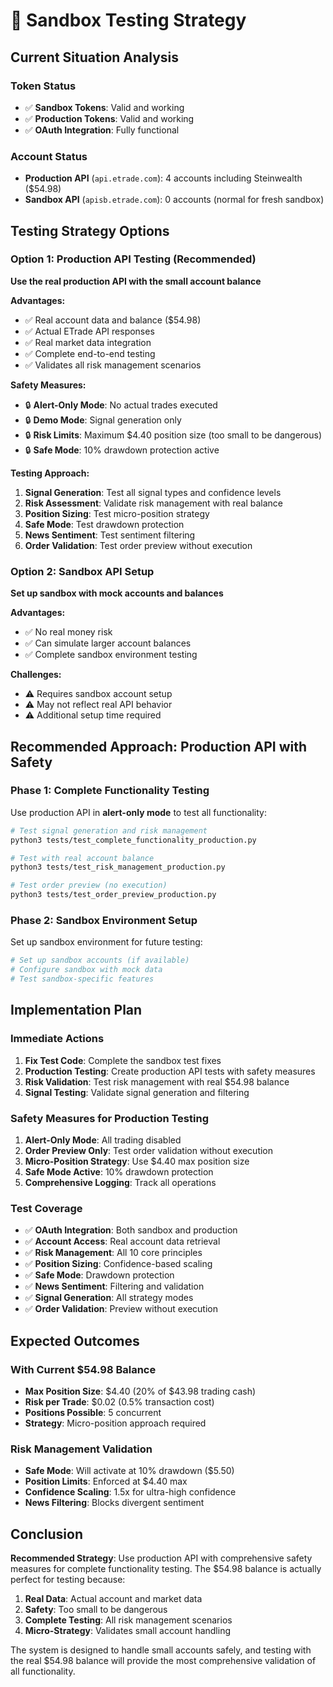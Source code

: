 # 🧪 Sandbox Testing Strategy

## Current Situation Analysis

### **Token Status**
- ✅ **Sandbox Tokens**: Valid and working
- ✅ **Production Tokens**: Valid and working
- ✅ **OAuth Integration**: Fully functional

### **Account Status**
- **Production API** (`api.etrade.com`): 4 accounts including Steinwealth ($54.98)
- **Sandbox API** (`apisb.etrade.com`): 0 accounts (normal for fresh sandbox)

## Testing Strategy Options

### **Option 1: Production API Testing (Recommended)**
**Use the real production API with the small account balance**

**Advantages:**
- ✅ Real account data and balance ($54.98)
- ✅ Actual ETrade API responses
- ✅ Real market data integration
- ✅ Complete end-to-end testing
- ✅ Validates all risk management scenarios

**Safety Measures:**
- 🔒 **Alert-Only Mode**: No actual trades executed
- 🔒 **Demo Mode**: Signal generation only
- 🔒 **Risk Limits**: Maximum $4.40 position size (too small to be dangerous)
- 🔒 **Safe Mode**: 10% drawdown protection active

**Testing Approach:**
1. **Signal Generation**: Test all signal types and confidence levels
2. **Risk Assessment**: Validate risk management with real balance
3. **Position Sizing**: Test micro-position strategy
4. **Safe Mode**: Test drawdown protection
5. **News Sentiment**: Test sentiment filtering
6. **Order Validation**: Test order preview without execution

### **Option 2: Sandbox API Setup**
**Set up sandbox with mock accounts and balances**

**Advantages:**
- ✅ No real money risk
- ✅ Can simulate larger account balances
- ✅ Complete sandbox environment testing

**Challenges:**
- ⚠️ Requires sandbox account setup
- ⚠️ May not reflect real API behavior
- ⚠️ Additional setup time required

## Recommended Approach: Production API with Safety

### **Phase 1: Complete Functionality Testing**
Use production API in **alert-only mode** to test all functionality:

```bash
# Test signal generation and risk management
python3 tests/test_complete_functionality_production.py

# Test with real account balance
python3 tests/test_risk_management_production.py

# Test order preview (no execution)
python3 tests/test_order_preview_production.py
```

### **Phase 2: Sandbox Environment Setup**
Set up sandbox environment for future testing:

```bash
# Set up sandbox accounts (if available)
# Configure sandbox with mock data
# Test sandbox-specific features
```

## Implementation Plan

### **Immediate Actions**
1. **Fix Test Code**: Complete the sandbox test fixes
2. **Production Testing**: Create production API tests with safety measures
3. **Risk Validation**: Test risk management with real $54.98 balance
4. **Signal Testing**: Validate signal generation and filtering

### **Safety Measures for Production Testing**
1. **Alert-Only Mode**: All trading disabled
2. **Order Preview Only**: Test order validation without execution
3. **Micro-Position Strategy**: Use $4.40 max position size
4. **Safe Mode Active**: 10% drawdown protection
5. **Comprehensive Logging**: Track all operations

### **Test Coverage**
- ✅ **OAuth Integration**: Both sandbox and production
- ✅ **Account Access**: Real account data retrieval
- ✅ **Risk Management**: All 10 core principles
- ✅ **Position Sizing**: Confidence-based scaling
- ✅ **Safe Mode**: Drawdown protection
- ✅ **News Sentiment**: Filtering and validation
- ✅ **Signal Generation**: All strategy modes
- ✅ **Order Validation**: Preview without execution

## Expected Outcomes

### **With Current $54.98 Balance**
- **Max Position Size**: $4.40 (20% of $43.98 trading cash)
- **Risk per Trade**: $0.02 (0.5% transaction cost)
- **Positions Possible**: 5 concurrent
- **Strategy**: Micro-position approach required

### **Risk Management Validation**
- **Safe Mode**: Will activate at 10% drawdown ($5.50)
- **Position Limits**: Enforced at $4.40 max
- **Confidence Scaling**: 1.5x for ultra-high confidence
- **News Filtering**: Blocks divergent sentiment

## Conclusion

**Recommended Strategy**: Use production API with comprehensive safety measures for complete functionality testing. The $54.98 balance is actually perfect for testing because:

1. **Real Data**: Actual account and market data
2. **Safety**: Too small to be dangerous
3. **Complete Testing**: All risk management scenarios
4. **Micro-Strategy**: Validates small account handling

The system is designed to handle small accounts safely, and testing with the real $54.98 balance will provide the most comprehensive validation of all functionality.
